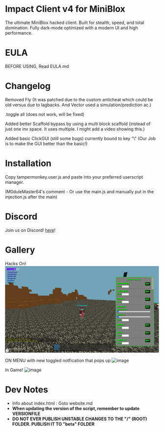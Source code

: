 # Impact Client v4 for MiniBlox

The ultimate MiniBlox hacked client. Built for stealth, speed, and total domination. Fully dark-mode optimized with a modern UI and high performance.

# EULA

BEFORE USING, Read EULA.md

# Changelog

Removed Fly (It was patched due to the custom anticheat which could be old versus due to lagbacks. And Vector used a simulation/prediction ac.)

.toggle all (does not work, will be fixed)

Added better Scaffold bypass by using a multi block scaffold (instead of just one inv space. It uses multiple. I might add a video showing this.)

Added basic ClickGUI (still some bugs) currently bound to key "\\" (Our Job is to make the GUI better than the basic!)

# Installation

Copy tampermonkey.user.js and paste into your preferred userscript manager.

(M0duleMaster64's comment - Or use the main.js and manually put in the injection.js after the main)

# Discord

Join us on Discord! [here](https://discord.gg/PwpGemYhJx)!

# Gallery
Hacks On!
![Hacks On! (old photo)](./.github/images/client.png)

ON MENU with new toggled notfication that pops up
![image](https://github.com/user-attachments/assets/5580f818-10a4-488d-959e-6d2a3410f8a5)

In Game!
![image](https://github.com/user-attachments/assets/02dbf119-4c99-47f2-af53-6348e50e48be)


# Dev Notes

- Info about index.html : Goto website.md
- **When updating the version of the script, remember to update VERSIONFILE**
- **DO NOT EVER PUBLISH UNSTABLE CHANGES TO THE "/" (ROOT) FOLDER. PUBLISH IT TO "beta" FOLDER**

